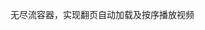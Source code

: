<!--
 * @Author: your name
 * @Date: 2020-05-10 17:38:52
 * @LastEditTime: 2020-05-15 16:33:44
 * @LastEditors: your name
 * @Description: In User Settings Edit
 * @FilePath: /recyclerview/README.md
--> 
无尽流容器，实现翻页自动加载及按序播放视频